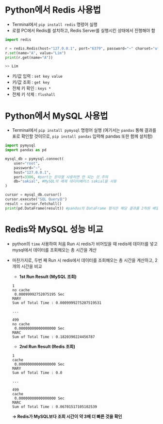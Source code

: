 # Python에서 Redis 사용법
- Terminal에서 ``` pip install redis ``` 명령어 실행
- 로컬 PC에서 Redis를 설치하고, Redis Server를 실행시킨 상태에서 진행해야 함

```python
import redis

r = redis.Redis(host="127.0.0.1", port="6379", password="~" charset="utf-8", decode_responses=True)
r.set(name="A", value="Lim")
print(r.get(name="A"))

>> Lim
```
* 키/값 입력 : ``` set key value ```
* 키/값 조회 : ``` get key ```
* 전체 키 확인 : ``` keys * ```
* 전체 키 삭제 : ``` flushall ```

# Python에서 MySQL 사용법
- Terminal에서 ``` pip install pymysql ``` 명령어 실행 (여기서는 ```pandas``` 통해 결과를 표로 확인할 것이므로,  ``` pip install pandas ``` 입력해 pandas 또한 함께 설치함)
```python
import pymysql
import pandas as pd

mysql_db = pymysql.connect(
    user="root",
    password="~",
    host="127.0.0.1",
    port=3306, #port는 문자열 사용하면 안 되는 것 주의
    db="sakial", #MySQL의 예제 데이터베이스 sakial을 사용
)

cursor = mysql_db.cursor()
cursor.execute("SQL Query문")
result = cursor.fetchall()
print(pd.DataFrame(result)) #pandas의 DataFrame 형식은 해당 결과를 2차원 배열, 즉 표로 출력함
```
# Redis와 MySQL 성능 비교
- python의 ```time``` 사용하여 처음 Run 시 redis가 비어있을 때 redis에 데이터를 넣고 mysql에서 데이터를 조회해오는 총 시간을 계산
- 마찬가지로, 두번 째 Run 시 redis에서 데이터를 조회해오는 총 시간을 계산하고, 2개의 시간을 비교
    * __1st Run Result (MySQL 조회)__
    ```
    1
    no cache
     0.00099992752075195 Sec
    MARY
    Sum of Total Time : 0.0009999275207519531
    
    ...
    
    499
    no cache
     0.00000000000000000 Sec
    MARC
    Sum of Total Time : 0.1820390224456787
    ```

    * __2nd Run Result (Redis 조회)__
    ```
    1
    cache
     0.00000000000000000 Sec
    MARY
    Sum of Total Time : 0.0
    
    ...
    
    499
    cache
     0.00000000000000000 Sec
    MARC
    Sum of Total Time : 0.06701517105102539
    ```
    **-> Redis가 MySQL보다 조회 시간이 약 3배 더 빠른 것을 확인**
